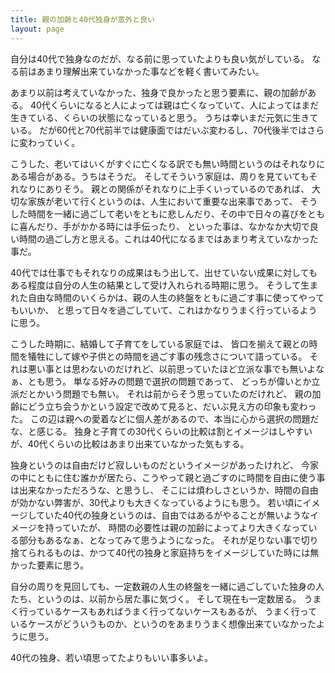 ```yaml
---
title: 親の加齢と40代独身が意外と良い
layout: page
---
```

自分は40代で独身なのだが、なる前に思っていたよりも良い気がしている。
なる前はあまり理解出来ていなかった事などを軽く書いてみたい。

あまり以前は考えていなかった、独身で良かったと思う要素に、親の加齢がある。
40代くらいになると人によっては親は亡くなっていて、人によってはまだ生きている、くらいの状態になっていると思う。
うちは幸いまだ元気に生きている。
だが60代と70代前半では健康面ではだいぶ変わるし、70代後半ではさらに変わっていく。

こうした、老いてはいくがすぐに亡くなる訳でも無い時間というのはそれなりにある場合がある。うちはそうだ。
そしてそういう家庭は、周りを見ていてもそれなりにありそう。
親との関係がそれなりに上手くいっているのであれば、
大切な家族が老いて行くというのは、人生において重要な出来事であって、
そうした時間を一緒に過ごして老いをともに悲しんだり、その中で日々の喜びをともに喜んだり、手がかかる時には手伝ったり、
といった事は、なかなか大切で良い時間の過ごし方と思える。これは40代になるまではあまり考えていなかった事だ。

40代では仕事でもそれなりの成果はもう出して、出せていない成果に対してもある程度は自分の人生の結果として受け入れられる時期に思う。
そうして生まれた自由な時間のいくらかは、親の人生の終盤をともに過ごす事に使ってやってもいいか、
と思って日々を過ごしていて、これはかなりうまく行っているように思う。

こうした時期に、結婚して子育てをしている家庭では、
皆口を揃えて親との時間を犠牲にして嫁や子供との時間を過ごす事の残念さについて語っている。
それは悪い事とは思わないのだけれど、以前思っていたほど立派な事でも無いよなぁ、とも思う。
単なる好みの問題で選択の問題であって、
どっちが偉いとか立派だとかいう問題でも無い。
それは前からそう思っていたのだけれど、
親の加齢にどう立ち会うかという設定で改めて見ると、だいぶ見え方の印象も変わった。
この辺は親への愛着などに個人差があるので、本当に心から選択の問題だな、と感じる。
独身と子育ての30代くらいの比較は割とイメージはしやすいが、40代くらいの比較はあまり出来ていなかった気もする。

独身というのは自由だけど寂しいものだというイメージがあったけれど、
今家の中にともに住む誰かが居たら、こうやって親と過ごすのに時間を自由に使う事は出来なかっただろうな、と思うし、
そこには煩わしさというか、時間の自由が効かない弊害が、30代よりも大きくなっているようにも思う。
若い頃にイメージしていた40代の独身というのは、自由ではあるがやることが無いようなイメージを持っていたが、
時間の必要性は親の加齢によってより大きくなっている部分もあるなぁ、となってみて思うようになった。
それが足りない事で切り捨てられるものは、かつて40代の独身と家庭持ちをイメージしていた時には無かった要素に思う。

自分の周りを見回しても、一定数親の人生の終盤を一緒に過ごしていた独身の人たち、というのは、以前から居た事に気づく。
そして現在も一定数居る。
うまく行っているケースもあればうまく行ってないケースもあるが、
うまく行っているケースがどういうものか、というのをあまりうまく想像出来ていなかったように思う。

40代の独身、若い頃思ってたよりもいい事多いよ。